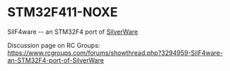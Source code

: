 # STM32F411-NOXE
SilF4ware -- an STM32F4 port of [SilverWare](https://github.com/silver13/BoldClash-BWHOOP-B-03)

Discussion page on RC Groups: https://www.rcgroups.com/forums/showthread.php?3294959-SilF4ware-an-STM32F4-port-of-SilverWare
